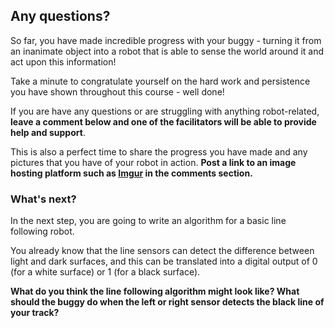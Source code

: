 [comment]: # (
Is this step open? Y/N
If so, short description of this step:
Related links:
Related files:
)

## Any questions?

So far, you have made incredible progress with your buggy - turning it from an inanimate object into a robot that is able to sense the world around it and act upon this information!

Take a minute to congratulate yourself on the hard work and persistence you have shown throughout this course - well done!

If you are have any questions or are struggling with anything robot-related, **leave a comment below and one of the facilitators will be able to provide help and support**.

This is also a perfect time to share the progress you have made and any pictures that you have of your robot in action. **Post a link to an image hosting platform such as [Imgur](https://imgur.com/) in the comments section.**
<!-- Would we encourage learners to post videos? If so, would we recommend a video hosting site? -->

### What's next?

In the next step, you are going to write an algorithm for a basic line following robot. 

You already know that the line sensors can detect the difference between light and dark surfaces, and this can be translated into a digital output of 0 (for a white surface) or 1 (for a black surface).

**What do you think the line following algorithm might look like? What should the buggy do when the left or right sensor detects the black line of your track?**
